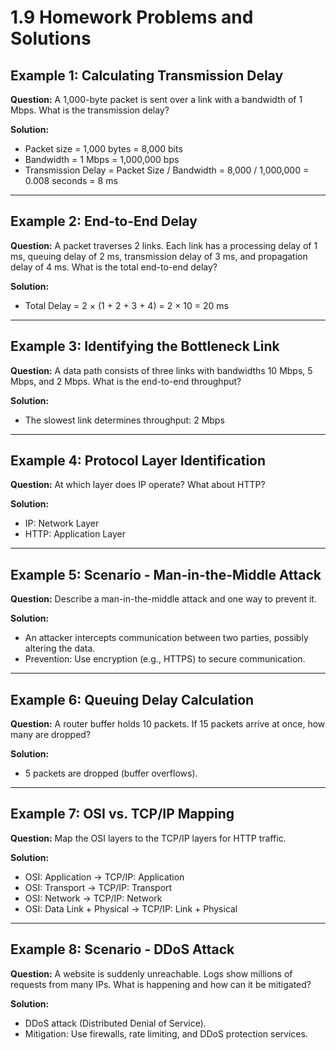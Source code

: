 # 1.9 Homework Problems and Solutions

## Example 1: Calculating Transmission Delay

**Question:**
A 1,000-byte packet is sent over a link with a bandwidth of 1 Mbps. What is the transmission delay?

**Solution:**
- Packet size = 1,000 bytes = 8,000 bits
- Bandwidth = 1 Mbps = 1,000,000 bps
- Transmission Delay = Packet Size / Bandwidth = 8,000 / 1,000,000 = 0.008 seconds = 8 ms

---

## Example 2: End-to-End Delay

**Question:**
A packet traverses 2 links. Each link has a processing delay of 1 ms, queuing delay of 2 ms, transmission delay of 3 ms, and propagation delay of 4 ms. What is the total end-to-end delay?

**Solution:**
- Total Delay = 2 × (1 + 2 + 3 + 4) = 2 × 10 = 20 ms

---

## Example 3: Identifying the Bottleneck Link

**Question:**
A data path consists of three links with bandwidths 10 Mbps, 5 Mbps, and 2 Mbps. What is the end-to-end throughput?

**Solution:**
- The slowest link determines throughput: 2 Mbps

---

## Example 4: Protocol Layer Identification

**Question:**
At which layer does IP operate? What about HTTP?

**Solution:**
- IP: Network Layer
- HTTP: Application Layer

---

## Example 5: Scenario - Man-in-the-Middle Attack

**Question:**
Describe a man-in-the-middle attack and one way to prevent it.

**Solution:**
- An attacker intercepts communication between two parties, possibly altering the data.
- Prevention: Use encryption (e.g., HTTPS) to secure communication.

---

## Example 6: Queuing Delay Calculation

**Question:**
A router buffer holds 10 packets. If 15 packets arrive at once, how many are dropped?

**Solution:**
- 5 packets are dropped (buffer overflows).

---

## Example 7: OSI vs. TCP/IP Mapping

**Question:**
Map the OSI layers to the TCP/IP layers for HTTP traffic.

**Solution:**
- OSI: Application → TCP/IP: Application
- OSI: Transport → TCP/IP: Transport
- OSI: Network → TCP/IP: Network
- OSI: Data Link + Physical → TCP/IP: Link + Physical

---

## Example 8: Scenario - DDoS Attack

**Question:**
A website is suddenly unreachable. Logs show millions of requests from many IPs. What is happening and how can it be mitigated?

**Solution:**
- DDoS attack (Distributed Denial of Service).
- Mitigation: Use firewalls, rate limiting, and DDoS protection services. 